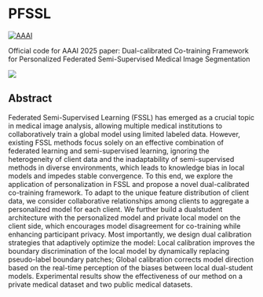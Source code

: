 # PFSSL
[![AAAI](https://img.shields.io/badge/AAAI25-Paper-blue)]()

Official code for AAAI 2025 paper: Dual-calibrated Co-training Framework for Personalized Federated Semi-Supervised Medical Image Segmentation

![](./unrelated/poster.jpg)

## Abstract
Federated Semi-Supervised Learning (FSSL) has emerged as a crucial topic in medical image analysis, allowing multiple medical institutions to collaboratively train a global model using limited labeled data. However, existing FSSL methods focus solely on an effective combination of federated learning and semi-supervised learning, ignoring the heterogeneity of client data and the inadaptability of semi-supervised methods in diverse environments, which leads to knowledge bias in local models and impedes stable convergence. To this end, we explore the application of personalization in FSSL and propose a novel dual-calibrated co-training framework. To adapt to the unique feature distribution of client data, we consider collaborative relationships among clients to aggregate a personalized model for each client. We further build a dualstudent architecture with the personalized model and private local model on the client side, which encourages model disagreement for co-training while enhancing participant privacy. Most importantly, we design dual calibration strategies that adaptively optimize the model: Local calibration improves the boundary discrimination of the local model by dynamically replacing pseudo-label boundary patches; Global calibration corrects model direction based on the real-time perception of the biases between local dual-student models. Experimental results show the effectiveness of our method on a private medical dataset and two public medical datasets.

